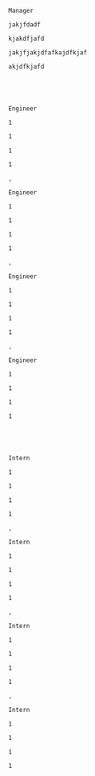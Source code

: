 

    

    Manager

    jakjfdadf

    kjakdfjafd

    jakjfjakjdfafkajdfkjaf

    akjdfkjafd

    

    

    Engineer

    1

    1

    1

    1

    ,

    Engineer

    1

    1

    1

    1

    ,

    Engineer

    1

    1

    1

    1

    ,

    Engineer

    1

    1

    1

    1

    

    

    Intern

    1

    1

    1

    1

    ,

    Intern

    1

    1

    1

    1

    ,

    Intern

    1

    1

    1

    1

    ,

    Intern

    1

    1

    1

    1

    
  
  
